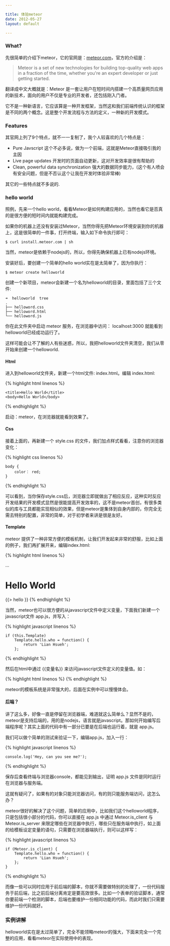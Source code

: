 ```yaml
---

title: 体验meteor
date: 2012-05-27
layout: default

---
```


### What?
先很简单的介绍下meteor，它的官网是：[meteor.com](http://meteor.com)，官方的介绍是：

> Meteor is a set of new technologies for building top-quality web apps in a fraction of the time, whether you're an expert developer or just getting started.
	
翻译成中文大概就是：Meteor 是一套让用户在短时间内搭建一个高质量网页应用的新技术，面向的用户不仅是专业的开发者，还包括刚入门者。

它不是一种新语言，它应该算是一种开发框架，当然这和我们前端传统认识的框架是不同的两个概念。这是整个开发流程与方法的定义，一种新的开发模式。

### Features
其官网上列了9个特点，就不一一复制了，我个人较喜欢的几个特点是：

* Pure Javscript 这个不必多说，做为一个前端，这就是Meteor直接吸引我的主因
* Live page updates 开发时的页面自动更新，这对开发效率是很有帮助的
* Clean, powerful data synchronization 强大的数据同步能力，(这个有人喷会有安全问题，但是不否认这个让我在开发时体验非常棒)

其它的一些特点就不多说的.

### hello world
照例，先来一个hello world，看看Meteor是如何构建应用的，当然也看它是否真的是很方便的短时间内就能构建完成。

如果你的机器上还没有安装过Meteor，当然你得先把Meteor环境安装到你的机器上，这是很简单的一件事，打开终端，输入如下命令执行即可：
	
	$ curl install.meteor.com | sh

当然，meteor是依赖于nodejs的，所以，你得先确保机器上已有nodejs环境。

安装好后，要创建一个简单的hello world实在是太简单了，因为你执行：
	
	$ meteor create helloworld

创建一个新项目，meteor会新建一个名为helloworld的目录，里面包括了三个文件:

	➜  helloworld  tree
	.
	├── helloword.css
	├── helloword.html
	└── helloword.js

你在此文件夹中启动 meteor 服务，在浏览器中访问： localhost:3000 就能看到helloworld已经成功运行了。

这样可能会让不了解的人有些迷惑，所以，我把helloworld文件夹清空，我们从零开始来创建一个helloworld.

#### Html
进入到helloworld文件夹，新建一个html文件: index.html。编辑 index.html:

{% highlight html linenos %}

	<title>Hello World</title>
	<body>Hello World</body>

{% endhighlight %}

启动：meteor，在浏览器就能看到效果了。

#### Css
接着上面的，再新建一个 style.css 的文件，我们加点样式看看，注意你的浏览器变化：

{% highlight css linenos %}	

	body {
		color： red;
	}

{% endhighlight %}

可以看到，当你保存style.css后，浏览器立即就做出了相应反应，这种实时反应开发结果的开发模式显然是很能提高开发效率的，这不是meteor首创，有很多类似的库与工具都能实现相似的效果，但是meteor是集体到自身内部的，你完全无需去特别的配置，非常的简单，对于初学者来讲是很是友好。

#### Template
meteor 提供了一种非常方便的模板机制，让我们开发起来非常的舒服，比如上面的例子，我们再扩展开来，编辑index.html:

{% highlight html linenos %}
<head>…</head>
<body>
	<h1>Hello World</h1>
	{{> hello }}
</body>
<template name="hello">
	<p>This is from template</p>
</template>
{% endhighlight %}

当然，meteor也可以很方便的从javascript文件中定义变量，下面我们新建一个javascript文件 app.js，并写入：

{% highlight javascript linenos %}

	if (this.Template) 
    	Template.hello.who = function() {
        	return 'Lian Hsueh'; 
    	};

{% endhighlight %}

然后在html中通过 {{变量名}} 来访问javascript文件定义的变量值。如：

{% highlight html linenos %}
<template name="hello">
    <p>This is from template, and I am {{ who }}</p>
</template>
{% endhighlight %}

meteor的模板系统是非常强大的，后面在实例中可以慢慢体会。

#### 后端？
讲了这么多，好像一直是停留在浏览器端，难道就这么简单么？显然不是的，meteor是支持后端的，用的是nodejs，语言就是javascript。那如何开始编写后端程序呢？其实上面的代码中有一部分已要是在后端也运行着，就是 app.js。

我们可以做个简单的测试来验证一下，编辑app.js，加入一行：
	
{% highlight javascript linenos %}

	console.log('Hey, can you see me?');
    
{% endhighlight %}

保存后查看终端与浏览器console，都能见到输出，证明 app.js 文件是同时运行在浏览器与服务端。

这就有疑问了，如果有的对象只能浏览器访问，有的则只能服务端访问，这怎么办？

meteor很好的解决了这个问题，简单的应用中，比如我们这个helloworld程序，只是包括很小部分的代码，你可以直接在 app.js 中通过 Meteor.is_client 与 Meteor.is_server 来限定哪些在浏览器中执行，哪些只在服务端中执行，如上面的给模板设定变量的语句，只需要在浏览器端执行，则可以这样写：

{% highlight javascript linenos %}

	if (Meteor.is_client) {
		Template.hello.who = function() {
			return 'Lian Hsueh';
		};
	}

{% endhighlight %}

而像一些可以同时应用于前后端的脚本，你就不需要做特别的处理了，一份代码服务于前后端，比之前后端分离肯定是要高效很多。比如一个表单的验证脚本，通常你要前端一个检测的脚本，后端也要维护一份相同功能的代码，而此时我们只需要维护一份代码就好。

### 实例讲解	
helloworld实在是太过简单了，完全不能领略meteor的强大，下面来完全一个完整的应用，看看meteor在实际使用中的表现。


	
